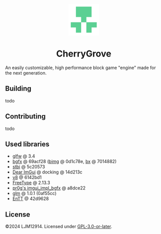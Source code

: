 <p align="center"><img alt="CherryGrove Logo" width="100" src="assets/icons/CherryGrove-trs-2048.png" /></p>

<h1 align="center">CherryGrove</h1>

An easily customizable, high performance block game "engine" made for the next generation.

## Building

todo

## Contributing

todo

## Used libraries

- [glfw](https://www.glfw.org/) @ 3.4
- [bgfx](https://github.com/bkaradzic/bgfx) @ 69acf28 ([bimg](https://github.com/bkaradzic/bimg) @ 0d1c78e, [bx](https://github.com/bkaradzic/bx) @ 7014882)
- [stbi](https://github.com/nothings/stb) @ 5c20573
- [Dear ImGui](https://github.com/ocornut/imgui) @ docking @ 14d213c
- [v8](https://v8.dev/) @ 6142bd1
- [FreeType](https://freetype.org/) @ 2.13.3
- [pr0g's imgui_impl_bgfx](https://gist.github.com/pr0g/aff79b71bf9804ddb03f39ca7c0c3bbb) @ a8dce22
- [glm](https://github.com/g-truc/glm) @ 1.0.1 (0af55cc)
- [EnTT](https://github.com/skypjack/entt) @ 42d9628

## License

©2024 LJM12914. Licensed under [GPL-3.0-or-later](LICENSE).
